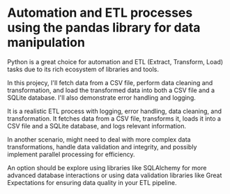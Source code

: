 # Automation and ETL processes using the pandas library for data manipulation

Python is a great choice for automation and ETL (Extract, Transform, Load) tasks due to its rich ecosystem of libraries and tools. 

In this projecy, I'll fetch data from a CSV file, perform data cleaning and transformation, and load the transformed data into both a CSV file and a SQLite database. I'll also demonstrate error handling and logging.

It is a realistic ETL process with logging, error handling, data cleaning, and transformation. It fetches data from a CSV file, transforms it, loads it into a CSV file and a SQLite database, and logs relevant information.

In another scenario, might need to deal with more complex data transformations, handle data validation and integrity, and possibly implement parallel processing for efficiency. 

An option should be explore using libraries like SQLAlchemy for more advanced database interactions or using data validation libraries like Great Expectations for ensuring data quality in your ETL pipeline.

